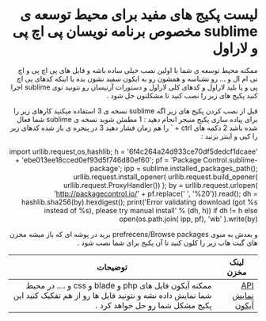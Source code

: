 
<div dir="rtl">


# لیست پکیج های مفید برای محیط توسعه ی sublime مخصوص برنامه نویسان پی اچ پی و لاراول

ممکنه محیط توسعه ی شما با اولین نصب خیلی ساده باشه و فایل های پی اچ پی و اچ تی ام ال و ... رو نشناسه و همشون رو به ایکون سفید نشون بده 
یا اینکه کدهای پی اچ پی و یا بلید لاراول و کدهای کلی لاراول و دستورات آرتیسان رو نتونید توی sublime اجرا کنید 
پکیج های زیر را نصب کنید تا مشکلتون حل شود . 

قبل از نصب کردن پکیج های زیر اگه sublime نسخه ی 3 استفاده میکنید کارهای زیر را برای پیاده سازی پکیج منیجر انجام دهید : 
1 مطمئن شوید نسخه ی sublime شما فعال شده باشد 
2 دکمه های ctrl + ` را هم زمان فشار دهید 
3 در پنجره ی باز شده کدهای زیر را کپی و اینتر بزنید : 

import urllib.request,os,hashlib; h = '6f4c264a24d933ce70df5dedcf1dcaee' + 'ebe013ee18cced0ef93d5f746d80ef60'; pf = 'Package Control.sublime-package'; ipp = sublime.installed_packages_path(); urllib.request.install_opener( urllib.request.build_opener( urllib.request.ProxyHandler()) ); by = urllib.request.urlopen( 'http://packagecontrol.io/' + pf.replace(' ', '%20')).read(); dh = hashlib.sha256(by).hexdigest(); print('Error validating download (got %s instead of %s), please try manual install' % (dh, h)) if dh != h else open(os.path.join( ipp, pf), 'wb' ).write(by)

و بعدش به منوی prefrecens/Browse packages برید در پوشه ای که باز میشه مخزن های گیت هاب زیر را کلون کنید تا آن پکیج برای شما نصب شود . 

لینک مخزن | توضیحات
--- | ---
[API نمایش آیکون](http://packagemanager.com) | ممکنه آیکون فایل های php و  blade و css و .... در محیط شما نمایش داده نشه و نتونید فایل ها رو از هم تفکیک کنید این پکیج مشکل شما رو حل خواهد کرد . 


</div>
